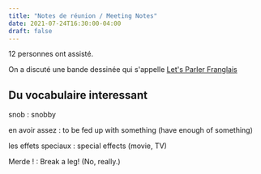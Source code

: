 ```yaml
---
title: "Notes de réunion / Meeting Notes"
date: 2021-07-24T16:30:00-04:00
draft: false
---
```


12 personnes ont assisté.

<!--more-->

On a discuté une bande dessinée qui s'appelle [Let's Parler Franglais](https://www.amazon.ca/Lets-Parler-Franglais-Miles-Kington/dp/0140056254)

## Du vocabulaire interessant ##

snob
: snobby

en avoir assez
: to be fed up with something (have enough of something)

les effets speciaux
: special effects (movie, TV)

Merde !
: Break a leg! (No, really.)
